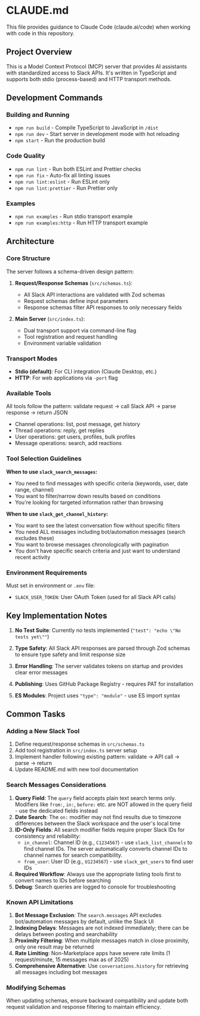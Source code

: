 # CLAUDE.md

This file provides guidance to Claude Code (claude.ai/code) when working with code in this repository.

## Project Overview

This is a Model Context Protocol (MCP) server that provides AI assistants with standardized access to Slack APIs. It's written in TypeScript and supports both stdio (process-based) and HTTP transport methods.

## Development Commands

### Building and Running
- `npm run build` - Compile TypeScript to JavaScript in `/dist`
- `npm run dev` - Start server in development mode with hot reloading
- `npm start` - Run the production build

### Code Quality
- `npm run lint` - Run both ESLint and Prettier checks
- `npm run fix` - Auto-fix all linting issues
- `npm run lint:eslint` - Run ESLint only
- `npm run lint:prettier` - Run Prettier only

### Examples
- `npm run examples` - Run stdio transport example
- `npm run examples:http` - Run HTTP transport example

## Architecture

### Core Structure
The server follows a schema-driven design pattern:

1. **Request/Response Schemas** (`src/schemas.ts`):
   - All Slack API interactions are validated with Zod schemas
   - Request schemas define input parameters
   - Response schemas filter API responses to only necessary fields

2. **Main Server** (`src/index.ts`):
   - Dual transport support via command-line flag
   - Tool registration and request handling
   - Environment variable validation

### Transport Modes
- **Stdio (default)**: For CLI integration (Claude Desktop, etc.)
- **HTTP**: For web applications via `-port` flag

### Available Tools
All tools follow the pattern: validate request → call Slack API → parse response → return JSON

- Channel operations: list, post message, get history
- Thread operations: reply, get replies  
- User operations: get users, profiles, bulk profiles
- Message operations: search, add reactions

### Tool Selection Guidelines

**When to use `slack_search_messages`:**
- You need to find messages with specific criteria (keywords, user, date range, channel)
- You want to filter/narrow down results based on conditions
- You're looking for targeted information rather than browsing

**When to use `slack_get_channel_history`:**
- You want to see the latest conversation flow without specific filters
- You need ALL messages including bot/automation messages (search excludes these)
- You want to browse messages chronologically with pagination
- You don't have specific search criteria and just want to understand recent activity

### Environment Requirements
Must set in environment or `.env` file:
- `SLACK_USER_TOKEN`: User OAuth Token (used for all Slack API calls)

## Key Implementation Notes

1. **No Test Suite**: Currently no tests implemented (`"test": "echo \"No tests yet\""`)

2. **Type Safety**: All Slack API responses are parsed through Zod schemas to ensure type safety and limit response size

3. **Error Handling**: The server validates tokens on startup and provides clear error messages

4. **Publishing**: Uses GitHub Package Registry - requires PAT for installation

5. **ES Modules**: Project uses `"type": "module"` - use ES import syntax

## Common Tasks

### Adding a New Slack Tool
1. Define request/response schemas in `src/schemas.ts`
2. Add tool registration in `src/index.ts` server setup
3. Implement handler following existing pattern: validate → API call → parse → return
4. Update README.md with new tool documentation

### Search Messages Considerations
1. **Query Field**: The `query` field accepts plain text search terms only. Modifiers like `from:`, `in:`, `before:` etc. are NOT allowed in the query field - use the dedicated fields instead
2. **Date Search**: The `on:` modifier may not find results due to timezone differences between the Slack workspace and the user's local time
3. **ID-Only Fields**: All search modifier fields require proper Slack IDs for consistency and reliability:
   - `in_channel`: Channel ID (e.g., `C1234567`) - use `slack_list_channels` to find channel IDs. The server automatically converts channel IDs to channel names for search compatibility.
   - `from_user`: User ID (e.g., `U1234567`) - use `slack_get_users` to find user IDs
4. **Required Workflow**: Always use the appropriate listing tools first to convert names to IDs before searching
5. **Debug**: Search queries are logged to console for troubleshooting

### Known API Limitations
1. **Bot Message Exclusion**: The `search.messages` API excludes bot/automation messages by default, unlike the Slack UI
2. **Indexing Delays**: Messages are not indexed immediately; there can be delays between posting and searchability
3. **Proximity Filtering**: When multiple messages match in close proximity, only one result may be returned
4. **Rate Limiting**: Non-Marketplace apps have severe rate limits (1 request/minute, 15 messages max as of 2025)
5. **Comprehensive Alternative**: Use `conversations.history` for retrieving all messages including bot messages

### Modifying Schemas
When updating schemas, ensure backward compatibility and update both request validation and response filtering to maintain efficiency.
